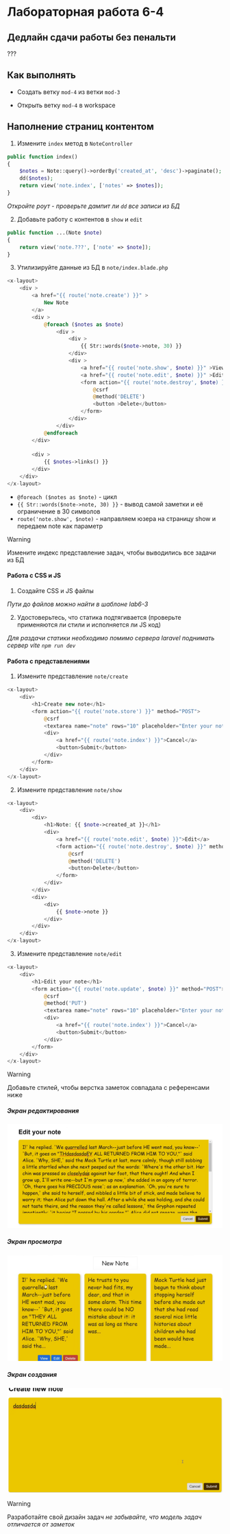 # Лабораторная работа 6-4

## Дедлайн сдачи работы без пенальти

???

## Как выполнять

- Создать ветку `mod-4` из ветки `mod-3`

- Открыть ветку `mod-4` в workspace

## Наполнение страниц контентом

1. Измените `index` метод в `NoteController`

```php
public function index()
{
    $notes = Note::query()->orderBy('created_at', 'desc')->paginate();
    dd($notes);
    return view('note.index', ['notes' => $notes]);
}
```

_Откройте роут - проверьте дампит ли `dd` все записи из БД_

2. Добавьте работу с контентов в `show` и `edit`

```php
public function ...(Note $note)
{
    return view('note.???', ['note' => $note]);
}
```

3. Утилизируйте данные из БД в `note/index.blade.php`

```php
<x-layout>
    <div >
        <a href="{{ route('note.create') }}" >
            New Note
        </a>
        <div >
            @foreach ($notes as $note)
                <div >
                    <div >
                        {{ Str::words($note->note, 30) }}
                    </div>
                    <div >
                        <a href="{{ route('note.show', $note) }}" >View</a>
                        <a href="{{ route('note.edit', $note) }}" >Edit</a>
                        <form action="{{ route('note.destroy', $note) }}" method="POST">
                            @csrf
                            @method('DELETE')
                            <button >Delete</button>
                        </form>
                    </div>
                </div>
            @endforeach
        </div>

        <div >
            {{ $notes->links() }}
        </div>
    </div>
</x-layout>
```

- `@foreach ($notes as $note)` - цикл
- `{{ Str::words($note->note, 30) }}` - вывод самой заметки и её ограничение в 30 символов
- `route('note.show', $note)` - направляем юзера на страницу show и передаем note как параметр

> [!warning]
> Измените индекс представление задач, чтобы выводились все задачи из БД

#### Работа с CSS и JS

1. Создайте CSS и JS файлы

_Пути до файлов можно найти в шаблоне lab6-3_

2. Удостоверьтесь, что статика подтягивается (проверьте применяются ли стили и исполняется ли JS код)

_Для раздачи статики необходимо помимо сервера laravel поднимать сервер vite `npm run dev`_

#### Работа с представлениями

1. Измените представление `note/create`

```php
<x-layout>
    <div>
        <h1>Create new note</h1>
        <form action="{{ route('note.store') }}" method="POST">
            @csrf
            <textarea name="note" rows="10" placeholder="Enter your note here"></textarea>
            <div>
                <a href="{{ route('note.index') }}">Cancel</a>
                <button>Submit</button>
            </div>
        </form>
    </div>
</x-layout>
```

2. Измените представление `note/show`

```php
<x-layout>
    <div>
        <div>
            <h1>Note: {{ $note->created_at }}</h1>
            <div>
                <a href="{{ route('note.edit', $note) }}">Edit</a>
                <form action="{{ route('note.destroy', $note) }}" method="POST">
                    @csrf
                    @method('DELETE')
                    <button>Delete</button>
                </form>
            </div>
        </div>
        <div>
            <div>
                {{ $note->note }}
            </div>
        </div>
    </div>
</x-layout>
```

3. Измените представление `note/edit`

```php
<x-layout>
    <div>
        <h1>Edit your note</h1>
        <form action="{{ route('note.update', $note) }}" method="POST">
            @csrf
            @method('PUT')
            <textarea name="note" rows="10" placeholder="Enter your note here">{{ $note->note }}</textarea>
            <div>
                <a href="{{ route('note.index') }}">Cancel</a>
                <button>Submit</button>
            </div>
        </form>
    </div>
</x-layout>
```

> [!warning]
> Добавьте стилей, чтобы верстка заметок совпадала с референсами ниже

##### Экран редактирования

<img src="./.repo/images/edit.png" />

##### Экран просмотра

<img src="./.repo/images/show.png" />

##### Экран создания

<img src="./.repo/images/create.png" />

> [!warning]
> Разработайте свой дизайн задач
> _не забывайте, что модель задач отличается от заметок_
